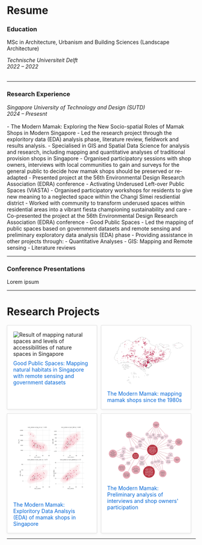 # Resume


### Education
MSc in Architecture, Urbanism and Building Sciences (Landscape Architecture)
<div class="entry">
  <div class="entry-left">
    <em>Technische Universiteit Delft</em>
  </div>
  <div class="entry-right">
    <em>2022 – 2022</em>
  </div>
</div>
<br>
<hr>

### Research Experience
<div class="entry">
  <div class="entry-left">
    <em>Singapore University of Technology and Design (SUTD)</em>
  </div>
  <div class="entry-right">
    <em>2024 – Presesnt</em>
  </div>
</div>
<br>
- The Modern Mamak: Exploring the New Socio-spatial Roles of Mamak Shops in Modern Singapore
  - Led the research project through the exploritory data (EDA) analysis phase, literature review, fieldwork and results analysis.
  - Specialised in GIS and Spatial Data Science for analysis and research, including mapping and quantitative analyses of traditional provision shops in Singapore
  - Organised participatory sessions with shop owners, interviews with local communities to gain and surveys for the general public to decide how mamak shops should be preserved or re-adapted
  - Presented project at the 56th Environmental Design Research Association (EDRA) conference
- Activating Underused Left-over Public Spaces (VIASTA)
  - Organised participatory workshops for residents to give new meaning to a neglected space within the Changi Simei resdiential district
  - Worked with community to transform underused spaces within residential areas into a vibrant fiesta championing sustainability and care
  - Co-presented the project at the 56th Environmental Design Research Association (EDRA) conference
- Good Public Spaces
  - Led the mapping of public spaces based on government datasets and remote sensing and preliminary exploratory data analysis (EDA) phase
- Providing assistance in other projects through:
  - Quantitative Analyses
  - GIS: Mapping and Remote sensing
  - Literature reviews

<hr>

### Conference Presentations
Lorem ipsum

<hr>

# Research Projects

<div class="project-cards">


  <div class="card">
    <img src="assets/img/Habitats and Tree Canopy.png" alt="Result of mapping natural spaces and levels of accessibilities of nature spaces in Singapore" />
    <a href="https://urbanjeans.github.io/dfn-dashboard" target="_blank">Good Public Spaces: Mapping natural habitats in Singapore with remote sensing and government datasets</a>
  </div>

  <div class="card">
    <img src="assets/img/1990s.png" alt="Map of provision shops in singapore in 1990 (part of a timelapse series of maps)" />
    <a href="https://github.com/urbanjeans/mamak-mapper" target="_blank">The Modern Mamak: mapping mamak shops since the 1980s</a>
  </div>

  <div class="card">
    <img src="assets/img/spearmanns.png" alt="Spearman's correlation between provision shops and supermarkets and HDBs " />
    <a href="https://urbanjeans.github.io/dfn-dashboard" target="_blank">The Modern Mamak: Exploritory Data Analsyis (EDA) of mamak shops in Singapore</a>
  </div>

  <div class="card">
    <img src="assets/img/mindmap.png" alt="Concept map of common themes of shop owner participants and local communities" />
    <a href="https://urbanjeans.github.io/dfn-dashboard" target="_blank">The Modern Mamak: Preliminary analysis of interviews and shop owners' participation</a>
  </div>
</div>

<hr>

<style>
img[alt="logo"] {
  width: 120px;    /* change this to your preferred size */
  height: auto;
}
  
.project-cards {
  display: flex;
  flex-wrap: wrap;
  gap: 10px;
  margin-top: 1rem;
}


.card {
  flex: 1 1 250; 
  max-width: calc(45% - 20px);
  border: 0.7px solid #ddd;
  padding: 1rem;
  border-radius: 2px;
  background-color: #ffffff;
  transition: transform 0.2s;
  box-shadow: 0 2px 6px rgba(0,0,0,0.05);
}

.card:hover {
  transform: scale(1.02);
}

.card img {
  width: 100%;        
  max-height: 250px;  
  object-fit: cover;  
  border-radius: 2px; 
}


.card a {
  display: inline-block;
  margin-top: 0.5rem;
  color: #0366d6;
  font-weight: semibold;
  text-decoration: none;
}

header img {
  width: 140px !important;
  height: auto !important;
}  
</style>
